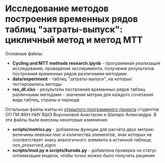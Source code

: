 # Исследование методов построения временных рядов таблиц "затраты-выпуск": цикличный метод и метод MTT
Основные файлы:
* __Cycling and MTT methods research.ipynb__ - программная реализация исследования, проведение эксперимента, получение результатов построения временных рядов различными методами
* __data/experiment__ - таблиц "затраты-выпуск", на которых тестировались методы
* __res_df.xlsx__ - результаты построения временных рядов таблиц различными методами - значения метрик для каждого сочетания вида таблиц, страны и периода

Остальные файлы взяты из [открытого программного проекта](https://github.com/Vasyka/Disaggregation) студентов ОП ПИ ФКН НИУ ВШЭ Воронковой Анастасии и Шапиро Александра. В эти файлы были внесены некоторые изменения:
* __scripts/metrics.py__ - добавлены функции для расчёта двух метрик: величины невязки *inac* и количества элементов, знак которых не соответствует знаку аналогичного элемента в истинной таблице, *non_preserved_signs*
* __scripts/insd.py и scripts/kuroda.py__ - добавлена проверка на статус оптимизации модели, чтобы точно можно было получить решение
